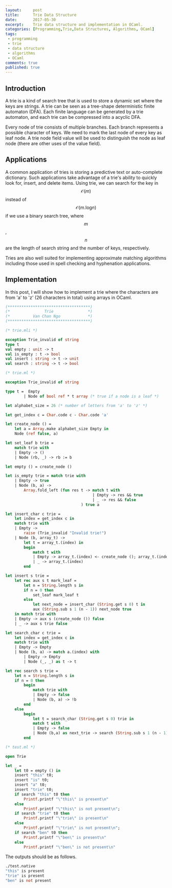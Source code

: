 ```yaml
---
layout:     post
title:      Trie Data Structure 
date:       2017-05-30
excerpt:    Trie data structure and implementation in OCaml.
categories: [Programming,Trie,Data Structures, Algorithms, OCaml]
tags:
 - programming
 - trie
 - data structure
 - algorithms
 - OCaml
comments: true
published: true
---
```


## Introduction

A trie is a kind of search tree that is used to store a dynamic set where the keys are strings. A trie can be seen as a tree-shape deterministic finite automaton (DFA). Each finite language can be generated by a trie automaton, and each trie can be compressed into a acyclic DFA. 

Every node of trie consists of multiple branches. Each branch represents a possible character of keys. We need to mark the last node of every key as leaf node. A trie node field value will be used to distinguish the node as leaf node (there are other uses of the value field).

## Applications

A common application of tries is storing a predictive text or auto-complete dictionary. Such applications take advantage of a trie's ability to quickly look for, insert, and delete items. Using trie, we can search for the key in $$\mathcal{O}(m)$$ instead of $$\mathcal{O}(m.\text{log}n)$$ if we use a binary search tree, where $$m$$, $$n$$ are the length of search string and the number of keys, respectively.

Tries are also well suited for implementing approximate matching algorithms including those used in spell checking and hyphenation applications.

## Implementation

In this post, I will show how to implement a trie where the characters are from 'a' to 'z' (26 characters in total) using arrays in OCaml.


```ocaml
(************************************)
(*               Trie               *)
(*          Van Chan Ngo            *)
(************************************)

(* trie.mli *)

exception Trie_invalid of string
type t
val empty : unit -> t
val is_empty : t -> bool
val insert : string -> t -> unit
val search : string -> t -> bool

(* trie.ml *)

exception Trie_invalid of string

type t =  Empty 
        | Node of bool ref * t array (* true if a node is a leaf *)

let alphabet_size = 26 (* number of letters from 'a' to 'z' *)

let get_index c = Char.code c - Char.code 'a'

let create_node () = 
	let a = Array.make alphabet_size Empty in
	Node (ref false, a)

let set_leaf b trie = 
	match trie with
	| Empty -> ()
	| Node (rb, _) -> rb := b

let empty () = create_node ()

let is_empty trie = match trie with
	| Empty -> true
	| Node (b, a) ->
		Array.fold_left (fun res t -> match t with 
                                      | Empty -> res && true
                                      | _ -> res && false
                                 ) true a

let insert_char c trie = 
	let index = get_index c in 
	match trie with
	| Empty -> 
		raise (Trie_invalid "Invalid trie!")
	| Node (b, array_t) -> 
		let t = array_t.(index) in 
		begin
			match t with
			| Empty -> array_t.(index) <- create_node (); array_t.(index)
			| _ -> array_t.(index)
		end

let insert s trie = 
	let rec aux s t mark_leaf = 
		let n = String.length s in
		if n = 0 then 
			set_leaf mark_leaf t
		else 
			let next_node = insert_char (String.get s 0) t in 
			aux (String.sub s 1 (n - 1)) next_node true
	in match trie with
	| Empty -> aux s (create_node ()) false
	| _ -> aux s trie false

let search_char c trie =
	let index = get_index c in
	match trie with
	| Empty -> Empty
	| Node (b, a) -> match a.(index) with
		| Empty -> Empty
		| Node (_, _) as t -> t

let rec search s trie = 
	let n = String.length s in
	if n = 0 then
		begin
			match trie with
			| Empty -> false
			| Node (b, a) -> !b
		end
	else
		begin
			let t = search_char (String.get s 0) trie in
			match t with
			| Empty -> false
			| Node (b,a) as next_trie -> search (String.sub s 1 (n - 1)) next_trie
		end

(* test.ml *)

open Trie

let _ = 
	let t0 = empty () in
	insert "this" t0;
	insert "is" t0;
	insert "a" t0;
	insert "trie" t0;
	if search "this" t0 then 
		Printf.printf "\"this\" is present\n"
	else
		Printf.printf "\"this\" is not present\n";
	if search "trie" t0 then 
		Printf.printf "\"trie\" is present\n"
	else
		Printf.printf "\"trie\" is not present\n";
	if search "ben" t0 then 
		Printf.printf "\"ben\" is present\n"
	else
		Printf.printf "\"ben\" is not present\n"
```

The outputs should be as follows.

```ocaml
./test.native
"this" is present
"trie" is present
"ben" is not present
```